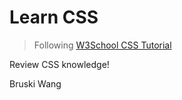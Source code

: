 # Learn CSS

> Following [W3School CSS Tutorial](https://www.w3schools.com/css/default.asp)

Review CSS knowledge!

Bruski Wang
